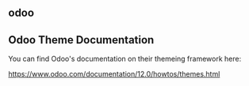 ## odoo

## Odoo Theme Documentation

You can find Odoo's documentation on their themeing framework here:

https://www.odoo.com/documentation/12.0/howtos/themes.html